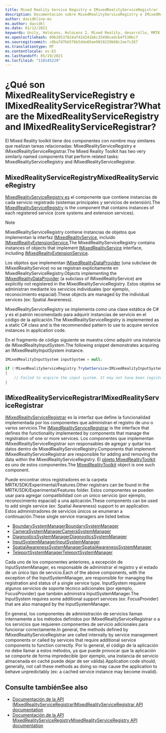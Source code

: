 ```yaml
---
title: Mixed Reality Service Registry e IMixedRealityServiceRegistrar
description: Documentación sobre MixedRealityServiceRegistry e IMixedRealityServiceRegistrar
author: davidkline-ms
ms.author: davidkl
ms.date: 01/12/2021
keywords: Unity, HoloLens, HoloLens 2, Mixed Reality, desarrollo, MRTK
ms.openlocfilehash: 09b20537824af42d241b6c33496cedcb4f530bc7
ms.sourcegitcommit: c0ba7d7bb57bb5dda65ee9019229b68c2ee7c267
ms.translationtype: MT
ms.contentlocale: es-ES
ms.lasthandoff: 05/19/2021
ms.locfileid: "110145229"
---
```

# <a name="what-are-the-mixedrealityserviceregistry-and-imixedrealityserviceregistrar"></a><span data-ttu-id="7f17a-104">¿Qué son MixedRealityServiceRegistry e IMixedRealityServiceRegistrar?</span><span class="sxs-lookup"><span data-stu-id="7f17a-104">What are the MixedRealityServiceRegistry and IMixedRealityServiceRegistrar?</span></span>

<span data-ttu-id="7f17a-105">El Mixed Reality toolkit tiene dos componentes con nombre muy similares que realizan tareas relacionadas: MixedRealityServiceRegistry e IMixedRealityServiceRegistrar.</span><span class="sxs-lookup"><span data-stu-id="7f17a-105">The Mixed Reality Toolkit has two very similarly named components that perform related tasks: MixedRealityServiceRegistry and IMixedRealityServiceRegistrar.</span></span>

## <a name="mixedrealityserviceregistry"></a><span data-ttu-id="7f17a-106">MixedRealityServiceRegistry</span><span class="sxs-lookup"><span data-stu-id="7f17a-106">MixedRealityServiceRegistry</span></span>

<span data-ttu-id="7f17a-107">[MixedRealityServiceRegistry es](xref:Microsoft.MixedReality.Toolkit.MixedRealityServiceRegistry) el componente que contiene instancias de cada servicio registrado (sistemas principales y servicios de extensión).</span><span class="sxs-lookup"><span data-stu-id="7f17a-107">The [MixedRealityServiceRegistry](xref:Microsoft.MixedReality.Toolkit.MixedRealityServiceRegistry) is the component that contains instances of each registered service (core systems and extension services).</span></span>

> [!NOTE]
> <span data-ttu-id="7f17a-108">MixedRealityServiceRegistry contiene instancias de objetos que implementan la interfaz [IMixedRealityService,](xref:Microsoft.MixedReality.Toolkit.IMixedRealityService) incluido [IMixedRealityExtensionService.](xref:Microsoft.MixedReality.Toolkit.IMixedRealityExtensionService)</span><span class="sxs-lookup"><span data-stu-id="7f17a-108">The MixedRealityServiceRegistry contains instances of objects that implement [IMixedRealityService](xref:Microsoft.MixedReality.Toolkit.IMixedRealityService) interface, including [IMixedRealityExtensionService](xref:Microsoft.MixedReality.Toolkit.IMixedRealityExtensionService).</span></span>
>
><span data-ttu-id="7f17a-109">Los objetos que implementan [IMixedRealityDataProvider](xref:Microsoft.MixedReality.Toolkit.IMixedRealityDataProvider) (una subclase de IMixedRealityService) no se registran explícitamente en MixedRealityServiceRegistry.</span><span class="sxs-lookup"><span data-stu-id="7f17a-109">Objects implementing the [IMixedRealityDataProvider](xref:Microsoft.MixedReality.Toolkit.IMixedRealityDataProvider) (a subclass of IMixedRealityService) are explicitly not registered in the MixedRealityServiceRegistry.</span></span> <span data-ttu-id="7f17a-110">Estos objetos se administran mediante los servicios individuales (por ejemplo, reconocimiento espacial).</span><span class="sxs-lookup"><span data-stu-id="7f17a-110">These objects are managed by the individual services (ex: Spatial Awareness).</span></span>

<span data-ttu-id="7f17a-111">MixedRealityServiceRegistry se implementa como una clase estática de C# y es el patrón recomendado para adquirir instancias de servicio en el código de la aplicación.</span><span class="sxs-lookup"><span data-stu-id="7f17a-111">The MixedRealityServiceRegistry is implemented as a static C# class and is the recommended pattern to use to acquire service instances in application code.</span></span>

<span data-ttu-id="7f17a-112">En el fragmento de código siguiente se muestra cómo adquirir una instancia de IMixedRealityInputSystem.</span><span class="sxs-lookup"><span data-stu-id="7f17a-112">The following snippet demonstrates acquiring an IMixedRealityInputSystem instance.</span></span>

```c#
IMixedRealityInputSystem inputSystem = null;

if (!MixedRealityServiceRegistry.TryGetService<IMixedRealityInputSystem>(out inputSystem))
{
    // Failed to acquire the input system. It may not have been registered
}
```

## <a name="imixedrealityserviceregistrar"></a><span data-ttu-id="7f17a-113">IMixedRealityServiceRegistrar</span><span class="sxs-lookup"><span data-stu-id="7f17a-113">IMixedRealityServiceRegistrar</span></span>

<span data-ttu-id="7f17a-114">[IMixedRealityServiceRegistrar](xref:Microsoft.MixedReality.Toolkit.IMixedRealityServiceRegistrar) es la interfaz que define la funcionalidad implementada por los componentes que administran el registro de uno o varios servicios.</span><span class="sxs-lookup"><span data-stu-id="7f17a-114">The [IMixedRealityServiceRegistrar](xref:Microsoft.MixedReality.Toolkit.IMixedRealityServiceRegistrar) is the interface that defines the functionality implemented by components that manage the registration of one or more services.</span></span> <span data-ttu-id="7f17a-115">Los componentes que implementan IMixedRealityServiceRegistrar son responsables de agregar y quitar los datos dentro de MixedRealityServiceRegistry.</span><span class="sxs-lookup"><span data-stu-id="7f17a-115">Components that implement IMixedRealityServiceRegistrar are responsible for adding and removing the data within the MixedRealityServiceRegistry.</span></span> <span data-ttu-id="7f17a-116">El [objeto MixedRealityToolkit](xref:Microsoft.MixedReality.Toolkit.MixedRealityToolkit) es uno de estos componentes.</span><span class="sxs-lookup"><span data-stu-id="7f17a-116">The [MixedRealityToolkit](xref:Microsoft.MixedReality.Toolkit.MixedRealityToolkit) object is one such component.</span></span>

<span data-ttu-id="7f17a-117">Puede encontrar otros registradores en la carpeta MRTK/SDK/Experimental/Features.</span><span class="sxs-lookup"><span data-stu-id="7f17a-117">Other registrars can be found in the MRTK/SDK/Experimental/Features folder.</span></span> <span data-ttu-id="7f17a-118">Estos componentes se pueden usar para agregar compatibilidad con un único servicio (por ejemplo, reconocimiento espacial) a una aplicación.</span><span class="sxs-lookup"><span data-stu-id="7f17a-118">These components can be used to add single service (ex: Spatial Awareness) support to an application.</span></span> <span data-ttu-id="7f17a-119">Estos administradores de servicios únicos se enumeran a continuación.</span><span class="sxs-lookup"><span data-stu-id="7f17a-119">These single service managers are listed below.</span></span>

- [<span data-ttu-id="7f17a-120">BoundarySystemManager</span><span class="sxs-lookup"><span data-stu-id="7f17a-120">BoundarySystemManager</span></span>](xref:Microsoft.MixedReality.Toolkit.Experimental.Boundary.BoundarySystemManager)
- [<span data-ttu-id="7f17a-121">CameraSystemManager</span><span class="sxs-lookup"><span data-stu-id="7f17a-121">CameraSystemManager</span></span>](xref:Microsoft.MixedReality.Toolkit.Experimental.CameraSystem.CameraSystemManager)
- [<span data-ttu-id="7f17a-122">DiagnosticsSystemManager</span><span class="sxs-lookup"><span data-stu-id="7f17a-122">DiagnosticsSystemManager</span></span>](xref:Microsoft.MixedReality.Toolkit.Experimental.Diagnostics.DiagnosticsSystemManager)
- [<span data-ttu-id="7f17a-123">InputSystemManager</span><span class="sxs-lookup"><span data-stu-id="7f17a-123">InputSystemManager</span></span>](xref:Microsoft.MixedReality.Toolkit.Experimental.Input.InputSystemManager)
- [<span data-ttu-id="7f17a-124">SpatialAwarenessSystemManager</span><span class="sxs-lookup"><span data-stu-id="7f17a-124">SpatialAwarenessSystemManager</span></span>](xref:Microsoft.MixedReality.Toolkit.Experimental.SpatialAwareness.SpatialAwarenessSystemManager)
- [<span data-ttu-id="7f17a-125">TeleportSystemManager</span><span class="sxs-lookup"><span data-stu-id="7f17a-125">TeleportSystemManager</span></span>](xref:Microsoft.MixedReality.Toolkit.Experimental.Teleport.TeleportSystemManager)

<span data-ttu-id="7f17a-126">Cada uno de los componentes anteriores, a excepción de InputSystemManager, es responsable de administrar el registro y el estado de un único tipo de servicio.</span><span class="sxs-lookup"><span data-stu-id="7f17a-126">Each of the above components, with the exception of the InputSystemManager, are responsible for managing the registration and status of a single service type.</span></span> <span data-ttu-id="7f17a-127">InputSystem requiere algunos servicios de soporte técnico adicionales (por ejemplo, FocusProvider) que también administra InputSystemManager.</span><span class="sxs-lookup"><span data-stu-id="7f17a-127">The InputSystem requires some additional support services (ex: FocusProvider) that are also managed by the InputSystemManager.</span></span>

<span data-ttu-id="7f17a-128">En general, los componentes de administración de servicios llaman internamente a los métodos definidos por IMixedRealityServiceRegistrar o a los servicios que requieren componentes de servicio adicionales para funcionar correctamente.</span><span class="sxs-lookup"><span data-stu-id="7f17a-128">In general, the methods defined by IMixedRealityServiceRegistrar are called internally by service management components or called by services that require additional service components to function correctly.</span></span> <span data-ttu-id="7f17a-129">Por lo general, el código de la aplicación no debe llamar a estos métodos, ya que puede provocar que la aplicación se comporte de forma impredecible (por ejemplo, una instancia de servicio almacenada en caché puede dejar de ser válida).</span><span class="sxs-lookup"><span data-stu-id="7f17a-129">Application code should, generally, not call these methods as doing so may cause the application to behave unpredictably (ex: a cached service instance may become invalid).</span></span>

## <a name="see-also"></a><span data-ttu-id="7f17a-130">Consulte también</span><span class="sxs-lookup"><span data-stu-id="7f17a-130">See also</span></span>

- [<span data-ttu-id="7f17a-131">Documentación de la API IMixedRealityServiceRegistrar</span><span class="sxs-lookup"><span data-stu-id="7f17a-131">IMixedRealityServiceRegistrar API documentation</span></span>](xref:Microsoft.MixedReality.Toolkit.IMixedRealityServiceRegistrar)
- [<span data-ttu-id="7f17a-132">Documentación de la API MixedRealityServiceRegistry</span><span class="sxs-lookup"><span data-stu-id="7f17a-132">MixedRealityServiceRegistry API documentation</span></span>](xref:Microsoft.MixedReality.Toolkit.MixedRealityServiceRegistry)

